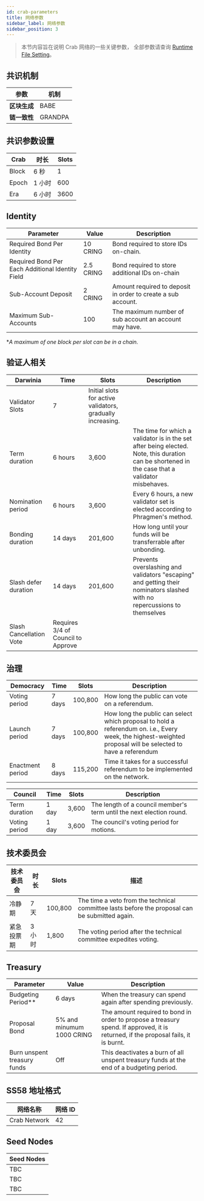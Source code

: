 ```yaml
---
id: crab-parameters
title: 网络参数
sidebar_label: 网络参数
sidebar_position: 3
---
```


> 本节内容旨在说明 Crab 网络的一些关键参数， 全部参数请查询 [Runtime File Setting](https://github.com/darwinia-network/darwinia/blob/master/runtime/crab/src/lib.rs)。

## 共识机制

| 参数          | 机制   |
| ------------- | ------|
| **区块生成**   | BABE    |
| **链一致性**  | GRANDPA |

## 共识参数设置

| Crab     | 时长     | Slots |
| -------- | ---------| ----- |
| Block    | 6 秒     | 1     |
| Epoch    | 1 小时    | 600   |
| Era      | 6 小时    | 3600 |

## Identity

| Parameter                                        | Value     | Description                                                  |
| ------------------------------------------------ | --------- | ------------------------------------------------------------ |
| Required Bond Per Identity                       | 10 CRING  | Bond required to store IDs on-chain.                         |
| Required Bond Per Each Additional Identity Field | 2.5 CRING | Bond required to store additional IDs on-chain               |
| Sub-Account Deposit                              | 2 CRING   | Amount required to deposit in order to create a sub account. |
| Maximum Sub-Accounts                             | 100       | The maximum number of sub account an account may have.       |

**A maximum of one block per slot can be in a chain.*

## 验证人相关

| Darwinia                | Time                               | Slots                                                      | Description                                                                                                                                      |
| ----------------------- | ---------------------------------- | ---------------------------------------------------------- | ------------------------------------------------------------------------------------------------------------------------------------------------ |
| Validator Slots         | 7                                  | Initial slots for active validators, gradually increasing. |                                                                                                                                                  |
| Term duration           | 6 hours                            | 3,600                                                      | The time for which a validator is in the set after being elected. Note,  this duration can be shortened in the case that a validator misbehaves. |
| Nomination period       | 6 hours                            | 3,600                                                      | Every 6 hours, a new validator set is elected according to Phragmen's method.                                                                    |
| Bonding duration        | 14 days                            | 201,600                                                    | How long until your funds will be transferrable after unbonding.                                                                                 |
| Slash defer duration    | 14 days                            | 201,600                                                    | Prevents overslashing and validators "escaping" and getting their nominators slashed with no repercussions to themselves                         |
| Slash Cancellation Vote | Requires 3/4 of Council to Approve |                                                            |                                                                                                                                                  |

## 治理 

| Democracy        | Time   | Slots   | Description                                                                                                                                                  |
| ---------------- | ------ | ------- | ------------------------------------------------------------------------------------------------------------------------------------------------------------ |
| Voting period    | 7 days | 100,800 | How long the public can vote on a referendum.                                                                                                                |
| Launch period    | 7 days | 100,800 | How long the public can select which proposal to hold a referendum on. i.e., Every week, the highest-weighted proposal will be selected to have a referendum |
| Enactment period | 8 days | 115,200 | Time it takes for a successful referendum to be implemented on the network.                                                                                  |

| Council       | Time  | Slots | Description                                                          |
| ------------- | ----- | ----- | -------------------------------------------------------------------- |
| Term duration | 1 day | 3,600 | The length of a council member's term until the next election round. |
| Voting period | 1 day | 3,600 | The council's voting period for motions.                             |

## 技术委员会

| 技术委员会     | 时长    | Slots   | 描述                                                                                    |
| -------------| ------- | ------- | ---------------------------------------------------------------------------------------------- |
| 冷静期        | 7 天    | 100,800 | The time a veto from the technical committee lasts before the proposal can be submitted again. |
| 紧急投票期     | 3 小时  | 1,800   | The voting period after the technical committee expedites voting.                              |

## Treasury

| Parameter                   | Value                     | Description                                                                                                                        |
| --------------------------- | ------------------------- | ---------------------------------------------------------------------------------------------------------------------------------- |
| Budgeting Period**          | 6 days                    | When the treasury can spend again after spending previously.                                                                       |
| Proposal Bond               | 5% and minumum 1000 CRING | The amount required to bond in order to propose a treasury spend. If approved, it is returned, if the proposal fails, it is burnt. |
| Burn unspent treasury funds | Off                       | This deactivates a burn of all  unspent treasury funds at the end of a budgeting period.                                           |

## SS58 地址格式

| 网络名称       | 网络 ID |
| ------------- | -------|
| Crab Network  | 42     |

## Seed Nodes

| Seed Nodes |
| ---------- |
| TBC        |
| TBC        |
| TBC        |
